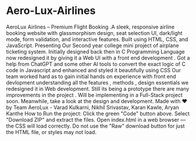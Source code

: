 # Aero-Lux-Airlines
AeroLux Airlines – Premium Flight Booking .A sleek, responsive airline booking website with glassmorphism design, seat selection UI, dark/light mode, form validation, and interactive features. Built using HTML, CSS, and JavaScript.
Presenting Our Second year college mini project of airplane ticketing system. Initially designed back then in C Programming Language now redesigned it by giving it a Web UI with a front end development . Got a help from ChatGPT and some other AI tools to convert the exact logic of C code in Javascript and enhanced and styled it beautifully using CSS 
Our team worked hard as to gain initial hands on experience with front end devlopment understanding all the features , methods , design essentials we redesigned it in Web development.
Still its being a prototype there are many improvements in the project . Will be implementing in a Full-Stack project soon. Meanwhile, take a look at the design and development.
Made with ❤️ by Team AeroLux - Varad Kulkarni, Nikhil Srivastav,  Karan Kawle, Aryan Kanthe
How to Run the project:
Click the green "Code" button above.
Select "Download ZIP" and extract the files.
Open index.html in a web browser — the CSS will load correctly.
Do not use the "Raw" download button for just the HTML file, or styles may not load.
